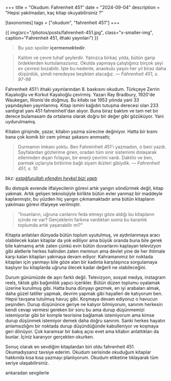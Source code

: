 +++
title = "Okudum: Fahrenheit 451"
date = "2024-09-04"
description = "Hepsi yakılmadan, kaç kitap okuyabilirsiniz ?"

[taxonomies]
tags = ["okudum", "fahrenheit 451"]
+++

{{ img(src="/photos/posts/fahrenheit-451.jpg", class="x-smaller-img", caption="Fahrenheit 451, ithaki yayınları") }}
> Bu yazı spoiler **içermemektedir**.

>  Kalıtım ve çevre tuhaf şeylerdir. Yalnızca birkaç yılda, bütün garip
ördeklerden kurtulamazsınız. Okulda yapmaya çalıştığınız birçok şeyi ev
çevresi bozabilir. İşte bu nedenle, anaokulu yaşını her yıl biraz daha
düşürdük, şimdi neredeyse beşikten alacağız.
*— Fahrenheit 451, s. 97-98*

Fahrenheit 451'i ithaki yayınlarından 8. baskısını okudum. Türkçeye Zerrin Kayalıoğlu ve Korkut Kayalıoğlu çevirmiş. Yazarı Ray Bradbury, 1920'de Waukegan, Illionis'de doğmuş. Bu kitabı ise 1953 yılında yani 33 yaşındayken yayınlanmış. Kitap ismini kağıdın tutuşma derecesi olan 233 santigrat yanı 451 fahreinheit'dan alıyor. Buna biraz baktım ve tam net bir derece bulamasam da ortalama olarak doğru bir değer gibi gözüküyor. Yani uydurulmamış.

Kitabın girişinde, yazar, kitabın yazma sürecine değiniyor. Hatta bir kısmı bana çok komik bir cem yılmaz şakasını anımsattı;
>Durmamın imkanı yoktu. Ben Fahreinheit 451'i yazmadım, o beni yazdı. Sayfalardan gözlerime giren, oradan tüm sinir sistemimi dolaşarak ellerimden dışarı fırlayan, bir enerji çevrimi vardı. Daktilo ve ben, parmak uçlarıyla birbirine bağlı siyam ikizleri gibiydik.
*— Fahrenheit 451, s. 10*

*bkz: [estağfurullah efendim heykel bizi yaptı](https://eksisozluk.com/estagfurullah-efendim-heykel-bizi-yapti--5860526)*

Bu distopik evrende itfaiyecilerin görevi artık yangın söndürmek değil, kitap yakmak. Artık gelişen teknolojiyle birlikte bütün evler yanmaz bir maddeyle kaplanmıştır, bu yüzden hiç yangın çıkmamaktadır ama bütün kitapların yakılması görevi itfaiyeye verilmiştir.

>"İnsanların, uğruna canlarını feda etmeyi göze aldığı bu kitapların içinde ne var? Gerçeklerin farkına vardıktan sonra bu karanlık toplumda artık yaşanabilir mi?"

Kitapta anlatılan dünyada bütün toplum uyutulmuş, ve aydınlanmaya aracı olabilecek kalan kitaplar da yok ediliyor ama büyük oranda buna bile gerek bile kalmamış artık zaten çünkü evin bütün duvarlarını kaplayan televizyon gibi aletlerle herkes halinden zaten memnun ama devlet yine de her ihtimale karşı kalan kitapları yakmaya devam ediyor. Kahramanımız bir noktada kitapları için yanmayı bile göze alan bir kadınla karşılaşınca sorgulamaya başlıyor bu kitaplarda uğruna ölecek kadar değerli ne olabileceğini. 

Durum günümüzde de aşırı farklı değil. Televizyon, sosyal medya, instagram reels, tiktok gibi bağımlılık yapıcı içerikler. Bütün düzen toplumu oyalamak üzerine kurulmuş gibi. Hatta buna dünyayı gezmek, en iyi arabaları almak, daha güzel tatiller yapmak, devrim yapmak gibi hayalleri de katıyorum ben. Hepsi tavşana tutulmuş havuç gibi. Koşmaya devam ediyoruz o havucun peşinden. Durup düşününce geriye ne kalıyor bilmiyorum, sanırım herkesin kendi cevap vermesi gereken bir soru bu ama durup düşünmemizi istemiyorlar gibi bir komple teorisine bağlamak istemiyorum ama kimse durup düşünmek istemiyor demek daha doğru sanırım. Sanki herkes hayatın anlamsızlığını bir noktada durup düşündüğünde kabulleniyor ve koşmaya geri dönüyor. Çok karamsar bir bakış açısı evet ama kitabın anlattıkları da bunlar. İçiniz kararıyor gerçekten okurken. 

Sonuç olarak en sevdiğim kitaplardan biri oldu fahrenheit 451. Okumadıysanız tavsiye ederim. Okudum serisinde okuduğum kitaplar hakkında kısa kısa yazmayı planlıyorum. Okudum etiketine tıklayarak tüm seriye ulaşabilirsiniz.

ankaradan sevgilerle
